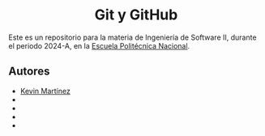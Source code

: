 <h1 align="center">Git y GitHub</h1>

Este es un repositorio para la materia de Ingeniería de Software II, durante el periodo 2024-A, en la [Escuela Politécnica Nacional](https://www.epn.edu.ec).

## Autores

- [Kevin Martínez](https://github.com/Al3xMR)
- []()
- []()
- []()
- []()
